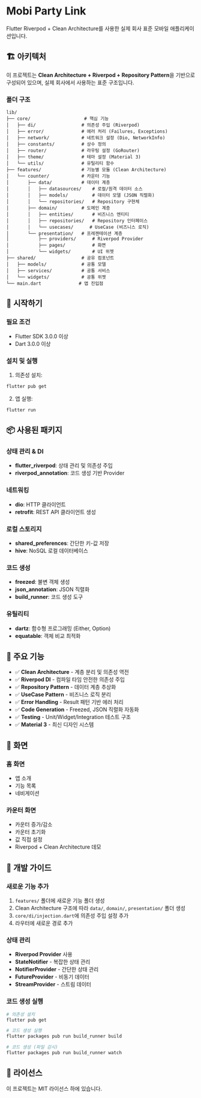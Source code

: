 # Mobi Party Link

Flutter Riverpod + Clean Architecture를 사용한 실제 회사 표준 모바일 애플리케이션입니다.

## 🏗️ 아키텍처

이 프로젝트는 **Clean Architecture + Riverpod + Repository Pattern**을 기반으로 구성되어 있으며, 실제 회사에서 사용하는 표준 구조입니다.

### 폴더 구조

```
lib/
├── core/                    # 핵심 기능
│   ├── di/                 # 의존성 주입 (Riverpod)
│   ├── error/              # 에러 처리 (Failures, Exceptions)
│   ├── network/            # 네트워크 설정 (Dio, NetworkInfo)
│   ├── constants/          # 상수 정의
│   ├── router/             # 라우팅 설정 (GoRouter)
│   ├── theme/              # 테마 설정 (Material 3)
│   └── utils/              # 유틸리티 함수
├── features/               # 기능별 모듈 (Clean Architecture)
│   └── counter/            # 카운터 기능
│       ├── data/           # 데이터 계층
│       │   ├── datasources/    # 로컬/원격 데이터 소스
│       │   ├── models/         # 데이터 모델 (JSON 직렬화)
│       │   └── repositories/   # Repository 구현체
│       ├── domain/         # 도메인 계층
│       │   ├── entities/       # 비즈니스 엔티티
│       │   ├── repositories/   # Repository 인터페이스
│       │   └── usecases/      # UseCase (비즈니스 로직)
│       └── presentation/   # 프레젠테이션 계층
│           ├── providers/      # Riverpod Provider
│           ├── pages/          # 화면
│           └── widgets/        # UI 위젯
├── shared/                 # 공유 컴포넌트
│   ├── models/             # 공통 모델
│   ├── services/           # 공통 서비스
│   └── widgets/            # 공통 위젯
└── main.dart              # 앱 진입점
```

## 🚀 시작하기

### 필요 조건

- Flutter SDK 3.0.0 이상
- Dart 3.0.0 이상

### 설치 및 실행

1. 의존성 설치:
```bash
flutter pub get
```

2. 앱 실행:
```bash
flutter run
```

## 📦 사용된 패키지

### 상태 관리 & DI
- **flutter_riverpod**: 상태 관리 및 의존성 주입
- **riverpod_annotation**: 코드 생성 기반 Provider

### 네트워킹
- **dio**: HTTP 클라이언트
- **retrofit**: REST API 클라이언트 생성

### 로컬 스토리지
- **shared_preferences**: 간단한 키-값 저장
- **hive**: NoSQL 로컬 데이터베이스

### 코드 생성
- **freezed**: 불변 객체 생성
- **json_annotation**: JSON 직렬화
- **build_runner**: 코드 생성 도구

### 유틸리티
- **dartz**: 함수형 프로그래밍 (Either, Option)
- **equatable**: 객체 비교 최적화

## 🎯 주요 기능

- ✅ **Clean Architecture** - 계층 분리 및 의존성 역전
- ✅ **Riverpod DI** - 컴파일 타임 안전한 의존성 주입
- ✅ **Repository Pattern** - 데이터 계층 추상화
- ✅ **UseCase Pattern** - 비즈니스 로직 분리
- ✅ **Error Handling** - Result 패턴 기반 에러 처리
- ✅ **Code Generation** - Freezed, JSON 직렬화 자동화
- ✅ **Testing** - Unit/Widget/Integration 테스트 구조
- ✅ **Material 3** - 최신 디자인 시스템

## 📱 화면

### 홈 화면
- 앱 소개
- 기능 목록
- 네비게이션

### 카운터 화면
- 카운터 증가/감소
- 카운터 초기화
- 값 직접 설정
- Riverpod + Clean Architecture 데모

## 🔧 개발 가이드

### 새로운 기능 추가

1. `features/` 폴더에 새로운 기능 폴더 생성
2. Clean Architecture 구조에 따라 `data/`, `domain/`, `presentation/` 폴더 생성
3. `core/di/injection.dart`에 의존성 주입 설정 추가
4. 라우터에 새로운 경로 추가

### 상태 관리

- **Riverpod Provider** 사용
- **StateNotifier** - 복잡한 상태 관리
- **NotifierProvider** - 간단한 상태 관리
- **FutureProvider** - 비동기 데이터
- **StreamProvider** - 스트림 데이터

### 코드 생성 실행

```bash
# 의존성 설치
flutter pub get

# 코드 생성 실행
flutter packages pub run build_runner build

# 코드 생성 (파일 감시)
flutter packages pub run build_runner watch
```

## 📄 라이선스

이 프로젝트는 MIT 라이선스 하에 있습니다.
